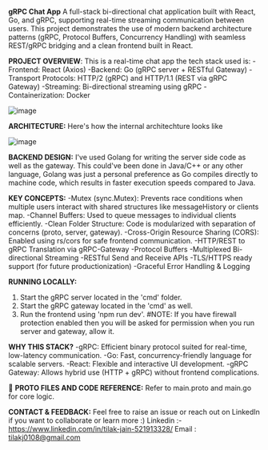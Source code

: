 **gRPC Chat App**
A full-stack bi-directional chat application built with React, Go, and gRPC, supporting real-time streaming communication between users. This project demonstrates the use of modern backend architecture patterns (gRPC, Protocol Buffers, Concurrency Handling) with seamless REST/gRPC bridging and a clean frontend built in React.

**PROJECT OVERVIEW**:
This is a real-time chat app the tech stack used is:
-Frontend: React (Axios)
-Backend: Go (gRPC server + RESTful Gateway)
-Transport Protocols: HTTP/2 (gRPC) and HTTP/1.1 (REST via gRPC Gateway)
-Streaming: Bi-directional streaming using gRPC
-Containerization: Docker

![image](https://github.com/user-attachments/assets/cbef4b7a-d28f-4709-8cf2-476c83ae3ce1)


**ARCHITECTURE:**
Here's how the internal architechture looks like


![image](https://github.com/user-attachments/assets/821a2793-09c1-4573-bf10-c7d49ca154af)

**BACKEND DESIGN:**
I've used Golang for writing the server side code as well as the gateway. This could've been done in Java/C++ or any other language, Golang was just a personal preference as Go compiles directly to machine code, which results in faster execution speeds compared to Java.

**KEY CONCEPTS:**
-Mutex (sync.Mutex): Prevents race conditions when multiple users interact with shared structures like messageHistory or clients map.
-Channel Buffers: Used to queue messages to individual clients efficiently.
-Clean Folder Structure: Code is modularized with separation of concerns (proto, server, gateway).
-Cross-Origin Resource Sharing (CORS): Enabled using rs/cors for safe frontend communication.
-HTTP/REST to gRPC Translation via gRPC-Gateway
-Protocol Buffers
-Multiplexed Bi-directional Streaming
-RESTful Send and Receive APIs
-TLS/HTTPS ready support (for future productionization)
-Graceful Error Handling & Logging

**RUNNING LOCALLY:**
1. Start the gRPC server located in the 'cmd' folder.
2. Start the gRPC gateway located in the 'cmd' as well.
3. Run the frontend using 'npm run dev'.
#NOTE: If you have firewall protection enabled then you will be asked for permission when you run server and gateway, allow it.

**WHY THIS STACK?**
-gRPC: Efficient binary protocol suited for real-time, low-latency communication.
-Go: Fast, concurrency-friendly language for scalable servers.
-React: Flexible and interactive UI development.
-gRPC Gateway: Allows hybrid use (HTTP + gRPC) without frontend complications.

📂 **PROTO FILES AND CODE REFERENCE:**
Refer to main.proto and main.go for core logic.

**CONTACT & FEEDBACK:**
Feel free to raise an issue or reach out on LinkedIn if you want to collaborate or learn more :)
Linkedin :- https://www.linkedin.com/in/tilak-jain-521913328/
Email : tilakj0108@gmail.com
